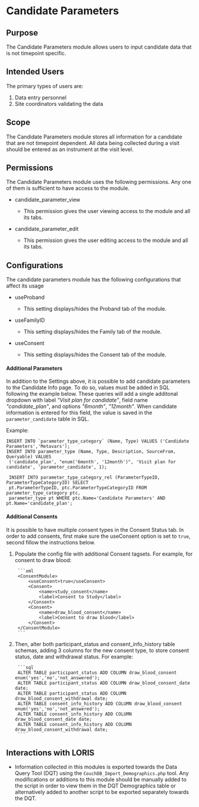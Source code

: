 # Candidate Parameters

## Purpose

The Candidate Parameters module allows users to input 
candidate data that is not timepoint specific.

## Intended Users

The primary types of users are:
1. Data entry personnel
2. Site coordinators validating the data

## Scope

The Candidate Parameters module stores all information 
for a candidate that are not timepoint dependent. All data 
being collected during a visit should be entered as an instrument 
at the visit level.

## Permissions

The Candidate Parameters module uses the following permissions. Any one of them
is sufficient to have access to the module.

 - candidate_parameter_view
    - This permission gives the user viewing access to the module and all its tabs.

 - candidate_parameter_edit
    - This permission gives the user editing access to the module and all its tabs.

## Configurations

The candidate parameters module has the following configurations that affect its usage

 - useProband 
    - This setting displays/hides the Proband tab of the module.

 - useFamilyID
    - This setting displays/hides the Family tab of the module.

 - useConsent 
    - This setting displays/hides the Consent tab of the module.
 
 #### Additional Parameters
 In addition to the Settings above, it is possible to add candidate parameters to the Candidate Info page. To do so, values must be added in SQL following the example below. These queries will add a single additonal dropdown with label _"Visit plan for candidate"_, field name _"candidate_plan"_, and options _"6month"_, _"12month"_. When candidate information is entered for this field, the value is saved in the `parameter_candidate` table in SQL.
 
 Example:
 ```
 INSERT INTO `parameter_type_category` (Name, Type) VALUES ('Candidate Parameters','Metavars');
 INSERT INTO parameter_type (Name, Type, Description, SourceFrom, Queryable) VALUES 
  ('candidate_plan', "enum('6month', '12month')", 'Visit plan for candidate', 'parameter_candidate', 1);
 
  INSERT INTO parameter_type_category_rel (ParameterTypeID, ParameterTypeCategoryID) SELECT 
  pt.ParameterTypeID, ptc.ParameterTypeCategoryID FROM parameter_type_category ptc, 
  parameter_type pt WHERE ptc.Name='Candidate Parameters' AND pt.Name='candidate_plan';
 ```
 
 #### Additional Consents
 It is possible to have multiple consent types in the Consent Status tab. In order to add consents, first make sure the useConsent option is set to `true`, second fillow the instructions below.
 
 1. Populate the config file with additional Consent tagsets. For example, for consent to draw blood:

         ```xml
         <ConsentModule>
             <useConsent>true</useConsent>
             <Consent>
                 <name>study_consent</name>
                 <label>Consent to Study</label>
             </Consent>
             <Consent>
                 <name>draw_blood_consent</name>
                 <label>Consent to draw blood</label>
             </Consent>
         </ConsentModule>
         ```
 2. Then, alter both participant_status and consent_info_history table schemas, adding 3 columns for the new consent type, to store consent status, date and withdrawal status. For example:

         ```sql
         ALTER TABLE participant_status ADD COLUMN draw_blood_consent enum('yes','no','not_answered');
         ALTER TABLE participant_status ADD COLUMN draw_blood_consent_date date;
         ALTER TABLE participant_status ADD COLUMN draw_blood_consent_withdrawal date;
         ALTER TABLE consent_info_history ADD COLUMN draw_blood_consent enum('yes','no','not_answered');
         ALTER TABLE consent_info_history ADD COLUMN draw_blood_consent_date date;
         ALTER TABLE consent_info_history ADD COLUMN draw_blood_consent_withdrawal date;
         ```

## Interactions with LORIS

- Information collected in this modules is exported towards the Data Query Tool (DQT) 
using the `CouchDB_Import_Demographics.php` tool. Any modifications or 
additions to this module should be manually added to the script in order to view 
them in the DQT Demographics table or alternatively added to 
another script to be exported separately towards the DQT.
